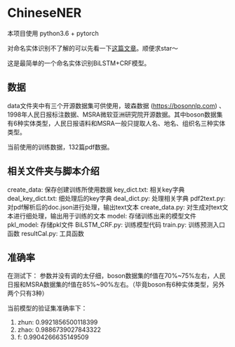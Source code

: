 # ChineseNER
本项目使用
python3.6 + pytorch


对命名实体识别不了解的可以先看一下<a href="https://mp.weixin.qq.com/s/DUxbiVUykVSCLeYxRYd-LA" target="_blank">这篇文章</a>。顺便求star～

这是最简单的一个命名实体识别BiLSTM+CRF模型。

## 数据
data文件夹中有三个开源数据集可供使用，玻森数据 (https://bosonnlp.com) 、1998年人民日报标注数据、MSRA微软亚洲研究院开源数据。其中boson数据集有6种实体类型，人民日报语料和MSRA一般只提取人名、地名、组织名三种实体类型。

当前使用的训练数据，132篇pdf数据。

## 相关文件夹与脚本介绍
create_data: 保存创建训练所使用数据
    key_dict.txt: 相关key字典
    deal_key_dict.txt: 细处理后的key字典
    deal_dict.py: 处理相关字典
    pdf2text.py: 对pdf解析后的doc.json进行处理，输出text文本
    create_data.py: 对生成对text文本进行细处理，输出用于训练的文本
model: 存储训练出来的模型文件
pkl_model: 存储pkl文件
BiLSTM_CRF.py: 训练模型代码
train.py: 训练预测入口函数
resultCal.py: 工具函数




## 准确率
在测试下： 参数并没有调的太仔细，boson数据集的f值在70%~75%左右，人民日报和MSRA数据集的f值在85%~90%左右。（毕竟boson有6种实体类型，另外两个只有3种）

当前模型的验证集准确率下：
1. zhun: 0.9921856500118399
2. zhao: 0.9886739027843322 
3. f: 0.9904266635149509



